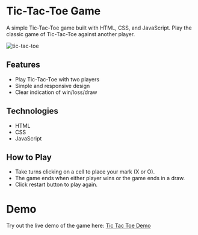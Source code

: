 # Tic-Tac-Toe Game
A simple Tic-Tac-Toe game built with HTML, CSS, and JavaScript. Play the classic game of Tic-Tac-Toe against another player.

![tic-tac-toe](https://github.com/user-attachments/assets/b1aeba72-da90-467c-a0d0-0b7d7b5f017a)

## Features
- Play Tic-Tac-Toe with two players
- Simple and responsive design
- Clear indication of win/loss/draw

## Technologies
- HTML
- CSS
- JavaScript

## How to Play
- Take turns clicking on a cell to place your mark (X or O).
- The game ends when either player wins or the game ends in a draw.
- Click restart button to play again.

# Demo
Try out the live demo of the game here: <a href="https://gregoriusgrd.github.io/tic-tac-toe/">Tic Tac Toe Demo</a>
